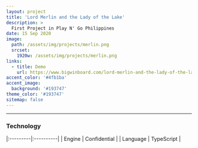 ```yaml
---
layout: project
title: 'Lord Merlin and the Lady of the Lake'
description: >
  First Project in Play N' Go Philippines
date: 15 Sep 2020
image: 
  path: /assets/img/projects/merlin.png
  srcset: 
    1920w: /assets/img/projects/merlin.png
links:
  - title: Demo
    url: https://www.bigwinboard.com/lord-merlin-and-the-lady-of-the-lake-playn-go-slot-review/
accent_color: '#4fb1ba'
accent_image:
  background: '#193747'
theme_color: '#193747'
sitemap: false
---
```

---

### Technology

|:---------|:----------|
| Engine      |         Confidential | 
| Language      |         TypeScript | 